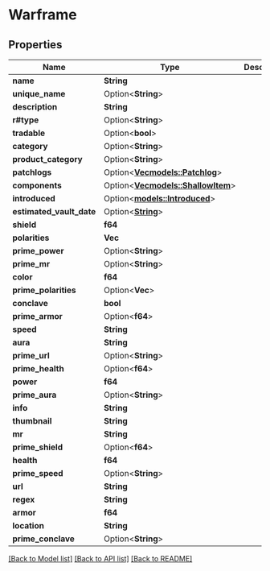 # Warframe

## Properties

Name | Type | Description | Notes
------------ | ------------- | ------------- | -------------
**name** | **String** |  | 
**unique_name** | Option<**String**> |  | [optional]
**description** | **String** |  | 
**r#type** | Option<**String**> |  | [optional]
**tradable** | Option<**bool**> |  | [optional]
**category** | Option<**String**> |  | [optional]
**product_category** | Option<**String**> |  | [optional]
**patchlogs** | Option<[**Vec<models::Patchlog>**](patchlog.md)> |  | [optional]
**components** | Option<[**Vec<models::ShallowItem>**](shallowItem.md)> |  | [optional]
**introduced** | Option<[**models::Introduced**](introduced.md)> |  | [optional]
**estimated_vault_date** | Option<[**String**](string.md)> |  | [optional]
**shield** | **f64** |  | 
**polarities** | **Vec<String>** |  | 
**prime_power** | Option<**String**> |  | [optional]
**prime_mr** | Option<**String**> |  | [optional]
**color** | **f64** |  | 
**prime_polarities** | Option<**Vec<String>**> |  | [optional]
**conclave** | **bool** |  | 
**prime_armor** | Option<**f64**> |  | [optional]
**speed** | **String** |  | 
**aura** | **String** |  | 
**prime_url** | Option<**String**> |  | [optional]
**prime_health** | Option<**f64**> |  | [optional]
**power** | **f64** |  | 
**prime_aura** | Option<**String**> |  | [optional]
**info** | **String** |  | 
**thumbnail** | **String** |  | 
**mr** | **String** |  | 
**prime_shield** | Option<**f64**> |  | [optional]
**health** | **f64** |  | 
**prime_speed** | Option<**String**> |  | [optional]
**url** | **String** |  | 
**regex** | **String** |  | 
**armor** | **f64** |  | 
**location** | **String** |  | 
**prime_conclave** | Option<**String**> |  | [optional]

[[Back to Model list]](../README.md#documentation-for-models) [[Back to API list]](../README.md#documentation-for-api-endpoints) [[Back to README]](../README.md)


